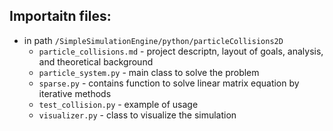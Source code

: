 ## Importaitn files:

- in path `/SimpleSimulationEngine/python/particleCollisions2D`
    - `particle_collisions.md` - project descriptn, layout of goals, analysis, and theoretical background
    - `particle_system.py` - main class to solve the problem
    - `sparse.py` - contains function to solve linear matrix equation by iterative methods
    - `test_collision.py` - example of usage
    - `visualizer.py` - class to visualize the simulation